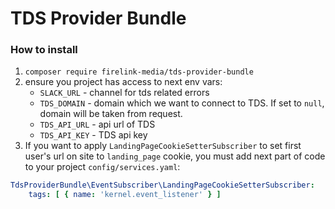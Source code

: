 # TDS Provider Bundle

### How to install

1. `composer require firelink-media/tds-provider-bundle`
2. ensure you project has access to next env vars:
    * `SLACK_URL` - channel for tds related errors 
    * `TDS_DOMAIN` - domain which we want to connect to TDS. If set to `null`, domain will be taken from request.
    * `TDS_API_URL` - api url of TDS
    * `TDS_API_KEY` - TDS api key
3. If you want to apply `LandingPageCookieSetterSubscriber` to set first user's url on site to `landing_page` cookie, you must add next part of code to your project `config/services.yaml`:
```yaml
TdsProviderBundle\EventSubscriber\LandingPageCookieSetterSubscriber:
    tags: [ { name: 'kernel.event_listener' } ]
```
